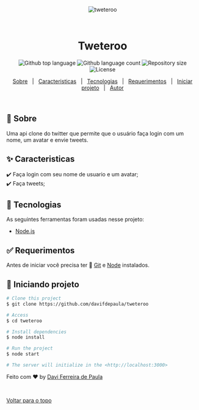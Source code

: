<div align="center" id="top"> 
  <img src="./.github/app.gif" alt="tweteroo" />

  &#xa0;

  <!-- <a href="https://projeto12tweteroo.netlify.app">Demo</a> -->
</div>

<h1 align="center">Tweteroo</h1>

<p align="center">
  <img alt="Github top language" src="https://img.shields.io/github/languages/top/davifdepaula/tweteroo?color=56BEB8">

  <img alt="Github language count" src="https://img.shields.io/github/languages/count/davifdepaula/tweteroo?color=56BEB8">

  <img alt="Repository size" src="https://img.shields.io/github/repo-size/davifdepaula/tweteroo?color=56BEB8">

  <img alt="License" src="https://img.shields.io/github/license/davifdepaula/tweteroo?color=56BEB8">

  <!-- <img alt="Github issues" src="https://img.shields.io/github/issues/davifdepaula/tweteroo?color=56BEB8" /> -->

  <!-- <img alt="Github forks" src="https://img.shields.io/github/forks/davifdepaula/tweteroo?color=56BEB8" /> -->

  <!-- <img alt="Github stars" src="https://img.shields.io/github/stars/{{YOUR_GITHUB_USERNAME}}/projeto12-tweteroo?color=56BEB8" /> -->
</p>

<!-- Status -->

<!-- <h4 align="center"> 
	🚧  Projeto12 Tweteroo 🚀 Under construction...  🚧
</h4> 

<hr> -->

<p align="center">
  <a href="#dart-about">Sobre</a> &#xa0; | &#xa0; 
  <a href="#sparkles-features">Caracteristicas</a> &#xa0; | &#xa0;
  <a href="#rocket-technologies">Tecnologias</a> &#xa0; | &#xa0;
  <a href="#white_check_mark-requirements">Requerimentos</a> &#xa0; | &#xa0;
  <a href="#checkered_flag-starting">Iniciar projeto</a> &#xa0; | &#xa0;
  <a href="https://github.com/davifdepaula" target="_blank">Autor</a>
</p>

<br>

## :dart: Sobre ##

Uma api clone do twitter que permite que o usuário faça login com um nome, um avatar e envie tweets.

## :sparkles: Caracteristicas ##

:heavy_check_mark: Faça login com seu nome de usuario e um avatar;\
:heavy_check_mark: Faça tweets;


## :rocket: Tecnologias ##

As seguintes ferramentas foram usadas nesse projeto:

- [Node.js](https://nodejs.org/en/)

## :white_check_mark: Requerimentos ##

Antes de iniciar você precisa ter :checkered_flag: [Git](https://git-scm.com) e [Node](https://nodejs.org/en/) instalados.

## :checkered_flag: Iniciando projeto ##

```bash
# Clone this project
$ git clone https://github.com/davifdepaula/tweteroo

# Access
$ cd tweteroo

# Install dependencies
$ node install 

# Run the project
$ node start

# The server will initialize in the <http://localhost:3000>
```


Feito com :heart: by <a href="https://github.com/davifdepaula" target="_blank">Davi Ferreira de Paula</a>

&#xa0;

<a href="#top">Voltar para o topo</a>
